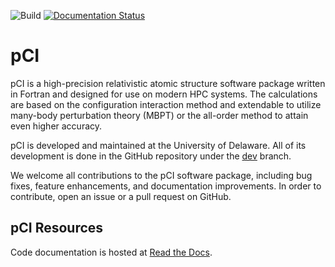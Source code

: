 ![Build](https://img.shields.io/github/actions/workflow/status/ud-pci/pCI/main.yml)
[![Documentation Status](https://readthedocs.org/projects/pci/badge/?version=latest)](https://pci.readthedocs.io/en/latest/?badge=latest)

# pCI

pCI is a high-precision relativistic atomic structure software package written in Fortran and designed for use on modern HPC systems. The calculations are based on the configuration interaction method and extendable to utilize many-body perturbation theory (MBPT) or the all-order method to attain even higher accuracy. 

pCI is developed and maintained at the University of Delaware. All of its development is done in the GitHub repository under the [dev](https://github.com/ud-pci/pCI/tree/dev) branch.

We welcome all contributions to the pCI software package, including bug fixes, feature enhancements, and documentation improvements. In order to contribute, open an issue or a pull request on GitHub.

## pCI Resources
Code documentation is hosted at [Read the Docs](https://pci.readthedocs.io/en/latest/).